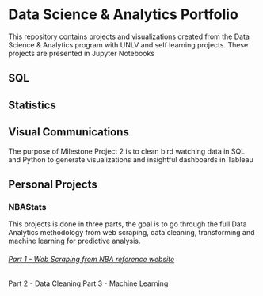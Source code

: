 # Data Science & Analytics Portfolio
This repository contains projects and visualizations created from the Data Science & Analytics program with UNLV and self learning projects. These projects are presented in Jupyter Notebooks

## SQL

## Statistics

## Visual Communications
The purpose of Milestone Project 2 is to clean bird watching data in SQL and Python to generate visualizations and insightful dashboards in Tableau
## Personal Projects
### NBAStats 
This projects is done in three parts, the goal is to go through the full Data Analytics methodology from web scraping, data cleaning, transforming and machine learning for predictive analysis. 

###### [Part 1 - Web Scraping from NBA reference website](data-analysis-projects/NBA-Stats/NBAStats.ipynb)
Part 2 - Data Cleaning
Part 3 - Machine Learning
